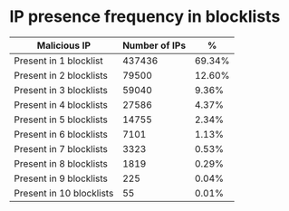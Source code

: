 # IP presence frequency in blocklists
| Malicious IP | Number of IPs | % |
|----|----|----|
| Present in 1 blocklist | 437436 | 69.34% |
| Present in 2 blocklists | 79500 | 12.60% |
| Present in 3 blocklists | 59040 | 9.36% |
| Present in 4 blocklists | 27586 | 4.37% |
| Present in 5 blocklists | 14755 | 2.34% |
| Present in 6 blocklists | 7101 | 1.13% |
| Present in 7 blocklists | 3323 | 0.53% |
| Present in 8 blocklists | 1819 | 0.29% |
| Present in 9 blocklists | 225 | 0.04% |
| Present in 10 blocklists | 55 | 0.01% |
